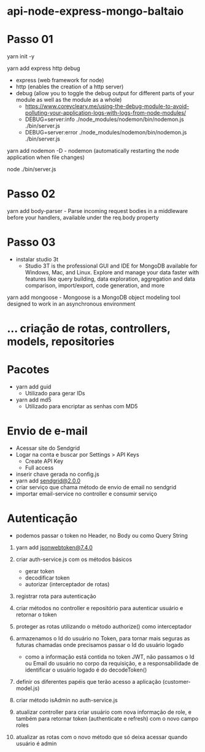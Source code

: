 # api-node-express-mongo-baltaio

# Passo 01

yarn init -y

yarn add express http debug

- express (web framework for node)
- http (enables the creation of a http server)
- debug (allow you to toggle the debug output for different parts of your module as well as the module as a whole)
    - https://www.coreycleary.me/using-the-debug-module-to-avoid-polluting-your-application-logs-with-logs-from-node-modules/
    - DEBUG=server:info ./node_modules/nodemon/bin/nodemon.js ./bin/server.js
    - DEBUG=server:error ./node_modules/nodemon/bin/nodemon.js ./bin/server.js

yarn add nodemon -D
    - nodemon (automatically restarting the node application when file changes)

node ./bin/server.js

# Passo 02

yarn add body-parser
    - Parse incoming request bodies in a middleware before your handlers, available under the req.body property

# Passo 03

- instalar studio 3t
    - Studio 3T is the professional GUI and IDE for MongoDB available for Windows, Mac, and Linux. Explore and manage your data faster with features like query building, data exploration, aggregation and data comparison, import/export, code generation, and more

yarn add mongoose
    - Mongoose is a MongoDB object modeling tool designed to work in an asynchronous environment

# ... criação de rotas, controllers, models, repositories

# Pacotes

- yarn add guid
    - Utilizado para gerar IDs
- yarn add md5
    - Utilizado para encriptar as senhas com MD5

# Envio de e-mail

- Acessar site do Sendgrid
- Logar na conta e buscar por Settings > API Keys
    - Create API Key
    - Full access
- inserir chave gerada no config.js
- yarn add sendgrid@2.0.0
- criar serviço que chama método de envio de email no sendgrid
- importar email-service no controller e consumir serviço

# Autenticação

- podemos passar o token no Header, no Body ou como Query String

1. yarn add jsonwebtoken@7.4.0
2. criar auth-service.js com os métodos básicos
    - gerar token
    - decodificar token
    - autorizar (interceptador de rotas)
3. registrar rota para autenticação
4. criar métodos no controller e repositório para autenticar usuário e retornar o token
5. proteger as rotas utilizando o método authorize() como interceptador

6. armazenamos o Id do usuário no Token, para tornar mais seguras as futuras chamadas onde precisamos passar o Id do usuário logado
    - como a informação está contida no token JWT, não passamos o Id ou Email do usuário no corpo da requisição, e a responsabilidade de identificar o usuário logado é do decodeToken()

7. definir os diferentes papéis que terão acesso a aplicação (customer-model.js)
8. criar método isAdmin no auth-service.js
9. atualizar controller para criar usuário com nova informação de role, e também para retornar token (authenticate e refresh) com o novo campo roles
10. atualizar as rotas com o novo método que só deixa acessar quando usuário é admin